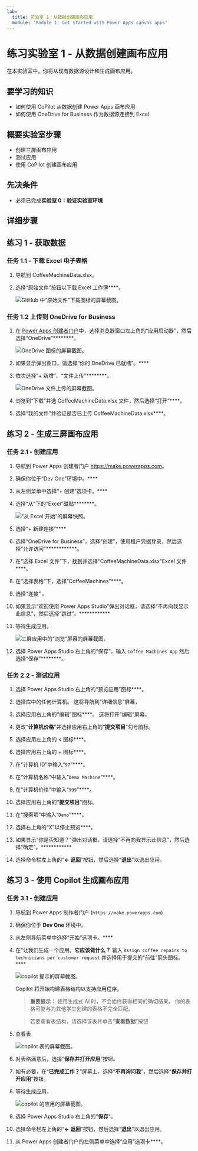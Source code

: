 ```yaml
---
lab:
  title: 实验室 1：从数据创建画布应用
  module: 'Module 1: Get started with Power Apps canvas apps'
---
```


# 练习实验室 1 - 从数据创建画布应用

在本实验室中，你将从现有数据源设计和生成画布应用。

## 要学习的知识

- 如何使用 CoPilot 从数据创建 Power Apps 画布应用
- 如何使用 OneDrive for Business 作为数据源连接到 Excel

## 概要实验室步骤

- 创建三屏画布应用
- 测试应用
- 使用 CoPilot 创建画布应用
  
## 先决条件

- 必须已完成**实验室 0：验证实验室环境**

## 详细步骤

## 练习 1 - 获取数据

### 任务 1.1 - 下载 Excel 电子表格

1. 导航到 CoffeeMachineData.xlsx[](https://github.com/MicrosoftDocs/mslearn-developer-tools-power-platform/blob/master/power-apps/coffee-machine-data/CoffeeMachineData.xlsx)。

1. 选择“原始文件”按钮以下载 Excel 工作簿****。

    ![GitHub 中“原始文件”下载图标的屏幕截图。](../media/raw-download.png)

### 任务 1.2 上传到 OneDrive for Business

1. 在 [Power Apps 创建者门户](https://make.powerapps.com)中，选择浏览器窗口左上角的“应用启动器”，然后选择“OneDrive”********。

    ![OneDrive 图标的屏幕截图。](../media/select-onedrive.png)

1. 如果显示弹出窗口，请选择“你的 OneDrive 已就绪”。****

1. 依次选择“+ 新增”、“文件上传”********。

    ![OneDrive 文件上传的屏幕截图。](../media/select-onedrive-upload.png)

1. 浏览到“下载”并选 CoffeeMachineData.xlsx 文件，然后选择“打开”****。

1. 选择“我的文件”并验证是否已上传 CoffeeMachineData.xlsx****。


## 练习 2 - 生成三屏画布应用

### 任务 2.1 - 创建应用

1. 导航到 Power Apps 创建者门户 <https://make.powerapps.com>。

1. 确保你位于“Dev One”环境中。****

1. 从左侧菜单中选择“+ 创建”选项卡。****

1. 选择“从”下的“Excel”磁贴********。

    ![“从 Excel 开始”的屏幕快照。](../media/start-from-excel.png)

1. 选择“+ 新建连接”****

1. 选择“OneDrive for Business”，选择“创建”，使用租户凭据登录，然后选择“允许访问”************。

1. 在“选择 Excel 文件”下，找到并选择“CoffeeMachineData.xlsx”Excel 文件****。

1. 在“选择表格”下，选择“CoffeeMachines”****。

1. 选择“连接” 。

1. 如果显示“欢迎使用 Power Apps Studio”弹出对话框，请选择“不再向我显示此信息”，然后选择“跳过”。************

1. 等待生成应用。

    ![三屏应用中的“浏览”屏幕的屏幕截图。](../media/three-screen-app-browse-screen.png)

1. 选择 Power Apps Studio 右上角的“保存”，输入 `Coffee Machines App` 然后选择“保存”********。


### 任务 2.2 - 测试应用

1. 选择 Power Apps Studio 右上角的“预览应用”图标****。

1. 选择库中的任何计算机。 这将导航到“详细信息”屏幕，

1. 选择应用右上角的“编辑”图标****。 这将打开“编辑”屏幕。

1. 更改“**计算机价格**”并选择应用右上角的“**提交项目**”勾号图标。

1. 选择应用左上角的 < 图标****。

1. 选择应用右上角的 + 图标****。

1. 在“计算机 ID”中输入“`97`”****。

1. 在“计算机名称”中输入“`Demo Machine`”****。

1. 在“计算机价格”中输入“`999`”****。

1. 选择应用右上角的“**提交项目**”图标。

1. 在“搜索项”中输入“`Demo`”****。

1. 选择右上角的“X”以停止预览****。

1. 如果显示“你是否知道？”弹出对话框，请选择“不再向我显示此信息”，然后选择“确定”。************

1. 选择命令栏左上角的“**<- 返回**”按钮，然后选择“**退出**”以退出应用。


## 练习 3 - 使用 Copilot 生成画布应用

### 任务 3.1 - 创建应用

1. 导航到 Power Apps 制作者门户 (`https://make.powerapps.com`)

1. 确保你位于 **Dev One** 环境中。

1. 从左侧导航菜单中选择“开始”选项卡。****

1. 在“让我们生成一个应用。**它应该做什么？** 输入 `Assign coffee repairs to technicians per customer request` 并选择用于提交的“前往”箭头图标。****

    ![copilot 提示的屏幕截图。](../media/copilot-prompt.png)

    Copilot 将开始构建表格结构以支持应用程序。

    > **重要提示：** 使用生成式 AI 时，不会始终获得相同的确切结果。 你的表格可能与为其他学生创建的表格不完全匹配。 

    > 若要查看表结构，请选择该表并单击“**查看数据**”按钮 
1. 查看表

    ![copilot 表的屏幕截图。](../media/copilot-table.png)

1. 对表格满意后，选择“**保存并打开应用**”按钮。 

1. 如有必要，在“**已完成工作？**”屏幕上，选择“**不再询问我**”，然后选择“**保存并打开应用**”按钮。 

1. 等待生成应用。

    ![copilot 的应用的屏幕截图。](../media/copilot-app.png)

1. 选择 Power Apps Studio 右上角的“**保存**”。

1. 选择命令栏左上角的“**<- 返回**”按钮，然后选择“**退出**”以退出应用。

1. 从 Power Apps 创建者门户的左侧菜单中选择“应用”选项卡****。
